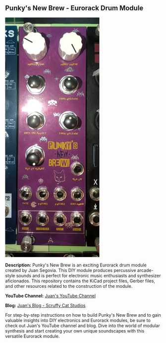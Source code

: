 ## Punky's New Brew - Eurorack Drum Module

![Module Image](PunkyBrew.jpg)

**Description:**
Punky's New Brew is an exciting Eurorack drum module created by Juan Segovia. This DIY module produces percussive arcade-style sounds and is perfect for electronic music enthusiasts and synthesizer aficionados. This repository contains the KiCad project files, Gerber files, and other resources related to the construction of the module.

**YouTube Channel:** [Juan's YouTube Channel](https://www.youtube.com/channel/UC0b9VIyAkoUc2IhSYS2gNUg)

**Blog:** [Juan's Blog - Scruffy Cat Studios](scruffycatstudios.com)

For step-by-step instructions on how to build Punky's New Brew and to gain valuable insights into DIY electronics and Eurorack modules, be sure to check out Juan's YouTube channel and blog. Dive into the world of modular synthesis and start creating your own unique soundscapes with this versatile Eurorack module.
